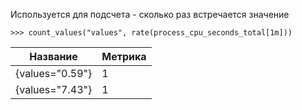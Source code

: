 Используется для подсчета - сколько раз встречается значение 

```PromQL
>>> count_values("values", rate(process_cpu_seconds_total[1m]))
```

| Название        | Метрика |
| --------------- | ------- |
| {values="0.59"} | 1       |
| {values="7.43"} | 1       |

